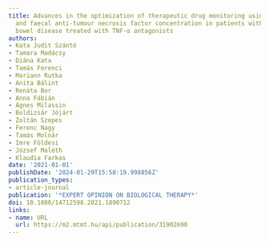 ```yaml
---
title: Advances in the optimization of therapeutic drug monitoring using serum, tissue
  and faecal anti-tumour necrosis factor concentration in patients with inflammatory
  bowel disease treated with TNF-α antagonists
authors:
- Kata Judit Szántó
- Tamara Madácsy
- Diána Kata
- Tamás Ferenci
- Mariann Rutka
- Anita Bálint
- Renáta Bor
- Anna Fábián
- Ágnes Milassin
- Boldizsár Jójárt
- Zoltán Szepes
- Ferenc Nagy
- Tamás Molnár
- Imre Földesi
- József Maléth
- Klaudia Farkas
date: '2021-01-01'
publishDate: '2024-01-29T15:58:19.998856Z'
publication_types:
- article-journal
publication: '*EXPERT OPINION ON BIOLOGICAL THERAPY*'
doi: 10.1080/14712598.2021.1890712
links:
- name: URL
  url: https://m2.mtmt.hu/api/publication/31902690
---
```

